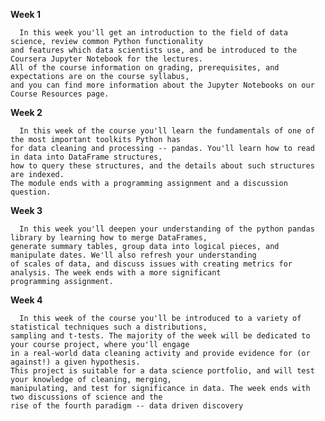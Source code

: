 **Week 1**

      In this week you'll get an introduction to the field of data science, review common Python functionality
    and features which data scientists use, and be introduced to the Coursera Jupyter Notebook for the lectures. 
    All of the course information on grading, prerequisites, and expectations are on the course syllabus, 
    and you can find more information about the Jupyter Notebooks on our Course Resources page.

**Week 2**

      In this week of the course you'll learn the fundamentals of one of the most important toolkits Python has 
    for data cleaning and processing -- pandas. You'll learn how to read in data into DataFrame structures, 
    how to query these structures, and the details about such structures are indexed. 
    The module ends with a programming assignment and a discussion question.

**Week 3**

      In this week you'll deepen your understanding of the python pandas library by learning how to merge DataFrames,
    generate summary tables, group data into logical pieces, and manipulate dates. We'll also refresh your understanding 
    of scales of data, and discuss issues with creating metrics for analysis. The week ends with a more significant 
    programming assignment.

**Week 4**

      In this week of the course you'll be introduced to a variety of statistical techniques such a distributions, 
    sampling and t-tests. The majority of the week will be dedicated to your course project, where you'll engage 
    in a real-world data cleaning activity and provide evidence for (or against!) a given hypothesis. 
    This project is suitable for a data science portfolio, and will test your knowledge of cleaning, merging, 
    manipulating, and test for significance in data. The week ends with two discussions of science and the 
    rise of the fourth paradigm -- data driven discovery
